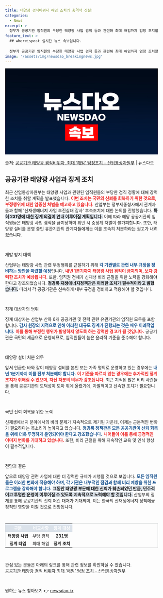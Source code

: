 ```yaml
---
title: 태양광 겸직비위자 해임 조치의 충격적 진실!
categories:
  - News
excerpt: >
  정부가 공공기관 임직원의 부당한 태양광 사업 겸직 등과 관련해 최대 해임까지 엄정 조치할 방침이다. 산업통상…
feature_text: >
  ## whereispost 실시간 뉴스 속보입니다.

  정부가 공공기관 임직원의 부당한 태양광 사업 겸직 등과 관련해 최대 해임까지 엄정 조치할 방침이다. 산업통상…
image: '/assets/img/newsdao_breakingnews.jpg'
---
```


![뉴스다오 속보](/assets/img/newsdao_breakingnews.jpg)

<p>출처: <a href="https://newsdao.kr/2744" rel="dofollow">공공기관 태양광 겸직비위자, 최대 ‘해임’ 엄정조치 - 산업통상자원부</a> | 뉴스다오</p>

<h2 data-ke-size="size26">공공기관 태양광 사업과 징계 조치</h2>

<p data-ke-size="size16">최근 산업통상자원부는 태양광 사업과 관련된 임직원들의 부당한 겸직 정황에 대해 강력한 조치를 취할 계획을 발표했습니다. <b><span style="color: #ee2323;">이번 조치는 국민의 신뢰를 회복하기 위한 것으로, 부정행위에 대한 엄중한 처벌을 예고하고 있습니다.</span></b> 산업부는 정부세종청사에서 관계자들과 함께 '신재생에너지 사업 추진실태 감사' 후속조치에 대한 논의를 진행했습니다. <b><span style="background-color: #21538527;">특히 231명에 대한 징계 의결이 연내 이루어질 계획입니다.</span></b> 이에 따라 해당 공공기관의 임직원들은 태양광 사업 겸직을 금지당하며 위반 시 중징계 처벌이 불가피합니다. 또한, 태양광 설비를 운영 중인 유관기관의 관계자들에게는 이를 조속히 처분하라는 권고가 내려졌습니다.</p>

<p data-ke-size="size16">&nbsp;</p>

재발 방지 대책

<p data-ke-size="size16">산업부는 태양광 사업 관련 부정행위를 근절하기 위해 <b><span style="color: #1a5490;">각 기관별로 관련 내부 규정을 정비하는 방안을 마련할 예정</span></b>입니다. <b><span style="color: #ee2323;">내년 1분기까지 태양광 사업 겸직이 금지되며, 보다 강력한 조치가 예상됩니다.</span></b> 또한, 임직원 전체가 신재생 비리 근절을 위한 노력을 강화해야 한다고 강조되었습니다. <b><span style="background-color: #21538527;">정경록 재생에너지정책관은 이러한 조치가 필수적이라고 밝혔습니다.</span></b> 따라서 각 공공기관은 신속하게 내부 규정을 정비하고 적용해야 할 것입니다.</p>

<p data-ke-size="size16">&nbsp;</p>

징계 대상자의 범위

<p data-ke-size="size16">징계 대상자는 산업부 산하 6개 공공기관 및 전력 관련 유관기관의 임직원 모두를 포함합니다. <b><span style="color: #1a5490;">감사 원장의 지적으로 인해 이러한 대규모 징계가 진행되는 것은 매우 이례적입니다.</span></b> <b><span style="color: #ee2323;">이를 통해 부정한 행위가 발생하지 않도록 하는 강력한 경고가 될 것입니다.</span></b> 공공기관은 국민의 세금으로 운영되므로, 임직원들이 높은 윤리적 기준을 준수해야 합니다.</p>

<p data-ke-size="size16">&nbsp;</p>

태양광 설비 처분 의무

<p data-ke-size="size16">앞서 언급한 바와 같이 태양광 설비를 본인 또는 가족 명의로 운영하고 있는 경우에는 <b><span style="color: #1a5490;">내년 1분기까지 이를 전부 처분해야 합니다.</span></b> <b><span style="color: #ee2323;">이 기준을 따르지 않는 경우에는 추가적인 징계 조치가 취해질 수 있으며, 자산 처분의 의무가 강조됩니다.</span></b> 최근 지적된 많은 비리 사건들을 통해 공공기관의 도덕성이 도마 위에 올랐기에, 자발적이고 신속한 조치가 필요합니다.</p>

<p data-ke-size="size16">&nbsp;</p>

국민 신뢰 회복을 위한 노력

<p data-ke-size="size16">신재생에너지 분야에서의 비리 문제가 지속적으로 제기된 가운데, 이제는 근본적인 변화가 필요하다는 목소리가 높아지고 있습니다. <b><span style="color: #1a5490;">정경록 정책관은 모든 공공기관이 신뢰 회복을 위해 더욱 투명하게 운영되어야 한다고 강조했습니다.</span></b> <b><span style="color: #ee2323;">니어들이 이를 통해 긍정적인 이미지 변화를 기대하고 있습니다.</span></b> 또한, 비리 근절을 위해 지속적인 교육 및 인식 향상이 필수적입니다.</p>

<p data-ke-size="size16">&nbsp;</p>

전망과 결론

<p data-ke-size="size16">앞으로 태양광 관련 사업에 대한 더 강력한 규제가 시행될 것으로 보입니다. <b><span style="color: #1a5490;">모든 임직원들은 이러한 변화에 적응해야 하며, 각 기관은 내부적인 점검과 함께 비리 예방을 위한 프로그램을 강화해야 합니다.</span></b> <b><span style="background-color: #21538527;">그동안 태양광 부문에 대한 신뢰가 훼손되었던 만큼, 민주적이고 투명한 운영이 이루어질 수 있도록 지속적으로 노력해야 할 것입니다.</span></b> 산업부의 징계를 통해 공공기관의 신뢰 어린 대처가 기대되며, 이는 한국의 신재생에너지 정책에긍정적인 영향을 미칠 것으로 전망됩니다.</p>

<p data-ke-size="size16">&nbsp;</p>

<table style="width: 100%; border: 1px solid #d1d3d5; border-collapse: collapse;">
    <tr>
        <th style="text-align: center; background-color: #21538527; color: #ffffff;">구분</th>
        <th style="text-align: center; background-color: #21538527; color: #ffffff;">비교사항</th>
        <th style="text-align: center; background-color: #21538527; color: #ffffff;">징계 대상</th>
    </tr>
    <tr>
        <td style="text-align: center; height: 17px;"><b>태양광 사업</b></td>
        <td style="text-align: center; height: 17px;">부당 겸직</td>
        <td style="text-align: center; height: 17px;"><b>231명</b></td>
    </tr>
    <tr>
        <td style="text-align: center; height: 17px;"><b>징계 타입</b></td>
        <td style="text-align: center; height: 17px;">최대 해임</td>
        <td style="text-align: center; height: 17px;"><b>징계 조치</b></td>
    </tr>
</table>

<p data-ke-size="size16">&nbsp;</p>

<p data-ke-size="size16">관심 있는 분들은 아래의 링크를 통해 관련 정보를 확인하실 수 있습니다. <br>
<a href="https://newsdao.kr/2744">공공기관 태양광 겸직 비위자 최대 ‘해임’ 엄정 조치 - 산업통상자원부</a></p>

<p data-ke-size="size16">&nbsp;</p> 

원하는 뉴스 찾아보기 👉 <a href="https://newsdao.kr" rel="dofollow">newsdao.kr</a>


